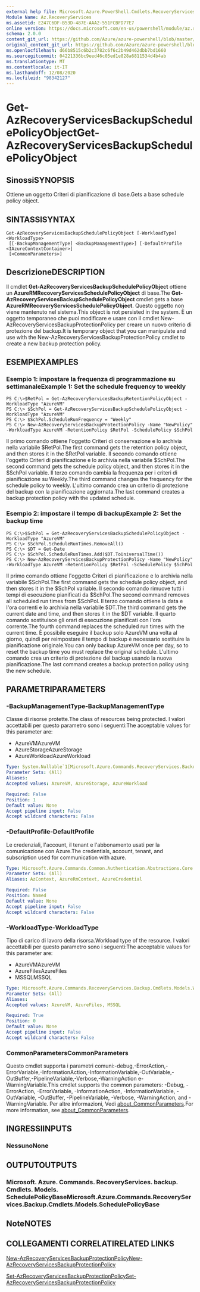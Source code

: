 ```yaml
---
external help file: Microsoft.Azure.PowerShell.Cmdlets.RecoveryServices.Backup.dll-Help.xml
Module Name: Az.RecoveryServices
ms.assetid: E247C6DF-B53D-487E-AAA2-551FCBFD77E7
online version: https://docs.microsoft.com/en-us/powershell/module/az.recoveryservices/get-azrecoveryservicesbackupschedulepolicyobject
schema: 2.0.0
content_git_url: https://github.com/Azure/azure-powershell/blob/master/src/RecoveryServices/RecoveryServices/help/Get-AzRecoveryServicesBackupSchedulePolicyObject.md
original_content_git_url: https://github.com/Azure/azure-powershell/blob/master/src/RecoveryServices/RecoveryServices/help/Get-AzRecoveryServicesBackupSchedulePolicyObject.md
ms.openlocfilehash: d66b8515c6b2c3782c6f6c2b49d462dbb7bd1660
ms.sourcegitcommit: 04221336bc9eed46c05ed1e828a6811534d4b4ab
ms.translationtype: MT
ms.contentlocale: it-IT
ms.lasthandoff: 12/08/2020
ms.locfileid: "98342127"
---
```

# <span data-ttu-id="f5ac5-101">Get-AzRecoveryServicesBackupSchedulePolicyObject</span><span class="sxs-lookup"><span data-stu-id="f5ac5-101">Get-AzRecoveryServicesBackupSchedulePolicyObject</span></span>

## <span data-ttu-id="f5ac5-102">Sinossi</span><span class="sxs-lookup"><span data-stu-id="f5ac5-102">SYNOPSIS</span></span>
<span data-ttu-id="f5ac5-103">Ottiene un oggetto Criteri di pianificazione di base.</span><span class="sxs-lookup"><span data-stu-id="f5ac5-103">Gets a base schedule policy object.</span></span>

## <span data-ttu-id="f5ac5-104">SINTASSI</span><span class="sxs-lookup"><span data-stu-id="f5ac5-104">SYNTAX</span></span>

```
Get-AzRecoveryServicesBackupSchedulePolicyObject [-WorkloadType] <WorkloadType>
 [[-BackupManagementType] <BackupManagementType>] [-DefaultProfile <IAzureContextContainer>]
 [<CommonParameters>]
```

## <span data-ttu-id="f5ac5-105">Descrizione</span><span class="sxs-lookup"><span data-stu-id="f5ac5-105">DESCRIPTION</span></span>
<span data-ttu-id="f5ac5-106">Il cmdlet **Get-AzRecoveryServicesBackupSchedulePolicyObject** ottiene un **AzureRMRecoveryServicesSchedulePolicyObject** di base.</span><span class="sxs-lookup"><span data-stu-id="f5ac5-106">The **Get-AzRecoveryServicesBackupSchedulePolicyObject** cmdlet gets a base **AzureRMRecoveryServicesSchedulePolicyObject**.</span></span>
<span data-ttu-id="f5ac5-107">Questo oggetto non viene mantenuto nel sistema.</span><span class="sxs-lookup"><span data-stu-id="f5ac5-107">This object is not persisted in the system.</span></span>
<span data-ttu-id="f5ac5-108">È un oggetto temporaneo che puoi modificare e usare con il cmdlet New-AzRecoveryServicesBackupProtectionPolicy per creare un nuovo criterio di protezione del backup.</span><span class="sxs-lookup"><span data-stu-id="f5ac5-108">It is temporary object that you can manipulate and use with the New-AzRecoveryServicesBackupProtectionPolicy cmdlet to create a new backup protection policy.</span></span>

## <span data-ttu-id="f5ac5-109">ESEMPI</span><span class="sxs-lookup"><span data-stu-id="f5ac5-109">EXAMPLES</span></span>

### <span data-ttu-id="f5ac5-110">Esempio 1: impostare la frequenza di programmazione su settimanale</span><span class="sxs-lookup"><span data-stu-id="f5ac5-110">Example 1: Set the schedule frequency to weekly</span></span>
```
PS C:\>$RetPol = Get-AzRecoveryServicesBackupRetentionPolicyObject -WorkloadType "AzureVM" 
PS C:\> $SchPol = Get-AzRecoveryServicesBackupSchedulePolicyObject -WorkloadType "AzureVM" 
PS C:\> $SchPol.ScheduleRunFrequency = "Weekly"
PS C:\> New-AzRecoveryServicesBackupProtectionPolicy -Name "NewPolicy" -WorkloadType AzureVM -RetentionPolicy $RetPol -SchedulePolicy $SchPol
```

<span data-ttu-id="f5ac5-111">Il primo comando ottiene l'oggetto Criteri di conservazione e lo archivia nella variabile $RetPol.</span><span class="sxs-lookup"><span data-stu-id="f5ac5-111">The first command gets the retention policy object, and then stores it in the $RetPol variable.</span></span>
<span data-ttu-id="f5ac5-112">Il secondo comando ottiene l'oggetto Criteri di pianificazione e lo archivia nella variabile $SchPol.</span><span class="sxs-lookup"><span data-stu-id="f5ac5-112">The second command gets the schedule policy object, and then stores it in the $SchPol variable.</span></span>
<span data-ttu-id="f5ac5-113">Il terzo comando cambia la frequenza per i criteri di pianificazione su Weekly.</span><span class="sxs-lookup"><span data-stu-id="f5ac5-113">The third command changes the frequency for the schedule policy to weekly.</span></span>
<span data-ttu-id="f5ac5-114">L'ultimo comando crea un criterio di protezione del backup con la pianificazione aggiornata.</span><span class="sxs-lookup"><span data-stu-id="f5ac5-114">The last command creates a backup protection policy with the updated schedule.</span></span>

### <span data-ttu-id="f5ac5-115">Esempio 2: impostare il tempo di backup</span><span class="sxs-lookup"><span data-stu-id="f5ac5-115">Example 2: Set the backup time</span></span>
```
PS C:\>$SchPol = Get-AzRecoveryServicesBackupSchedulePolicyObject -WorkloadType "AzureVM" 
PS C:\> $SchPol.ScheduleRunTimes.RemoveAll()
PS C:\> $DT = Get-Date
PS C:\> $SchPol.ScheduleRunTimes.Add($DT.ToUniversalTime())
PS C:\> New-AzRecoveryServicesBackupProtectionPolicy -Name "NewPolicy" -WorkloadType AzureVM -RetentionPolicy $RetPol -SchedulePolicy $SchPol
```

<span data-ttu-id="f5ac5-116">Il primo comando ottiene l'oggetto Criteri di pianificazione e lo archivia nella variabile $SchPol.</span><span class="sxs-lookup"><span data-stu-id="f5ac5-116">The first command gets the schedule policy object, and then stores it in the $SchPol variable.</span></span>
<span data-ttu-id="f5ac5-117">Il secondo comando rimuove tutti i tempi di esecuzione pianificati da $SchPol.</span><span class="sxs-lookup"><span data-stu-id="f5ac5-117">The second command removes all scheduled run times from $SchPol.</span></span>
<span data-ttu-id="f5ac5-118">Il terzo comando ottiene la data e l'ora correnti e lo archivia nella variabile $DT.</span><span class="sxs-lookup"><span data-stu-id="f5ac5-118">The third command gets the current date and time, and then stores it in the $DT variable.</span></span>
<span data-ttu-id="f5ac5-119">Il quarto comando sostituisce gli orari di esecuzione pianificati con l'ora corrente.</span><span class="sxs-lookup"><span data-stu-id="f5ac5-119">The fourth command replaces the scheduled run times with the current time.</span></span>
<span data-ttu-id="f5ac5-120">È possibile eseguire il backup solo AzureVM una volta al giorno, quindi per reimpostare il tempo di backup è necessario sostituire la pianificazione originale.</span><span class="sxs-lookup"><span data-stu-id="f5ac5-120">You can only backup AzureVM once per day, so to reset the backup time you must replace the original schedule.</span></span>
<span data-ttu-id="f5ac5-121">L'ultimo comando crea un criterio di protezione del backup usando la nuova pianificazione.</span><span class="sxs-lookup"><span data-stu-id="f5ac5-121">The last command creates a backup protection policy using the new schedule.</span></span>

## <span data-ttu-id="f5ac5-122">PARAMETRI</span><span class="sxs-lookup"><span data-stu-id="f5ac5-122">PARAMETERS</span></span>

### <span data-ttu-id="f5ac5-123">-BackupManagementType</span><span class="sxs-lookup"><span data-stu-id="f5ac5-123">-BackupManagementType</span></span>
<span data-ttu-id="f5ac5-124">Classe di risorse protette.</span><span class="sxs-lookup"><span data-stu-id="f5ac5-124">The class of resources being protected.</span></span> <span data-ttu-id="f5ac5-125">I valori accettabili per questo parametro sono i seguenti:</span><span class="sxs-lookup"><span data-stu-id="f5ac5-125">The acceptable values for this parameter are:</span></span>
- <span data-ttu-id="f5ac5-126">AzureVM</span><span class="sxs-lookup"><span data-stu-id="f5ac5-126">AzureVM</span></span> 
- <span data-ttu-id="f5ac5-127">AzureStorage</span><span class="sxs-lookup"><span data-stu-id="f5ac5-127">AzureStorage</span></span>
- <span data-ttu-id="f5ac5-128">AzureWorkload</span><span class="sxs-lookup"><span data-stu-id="f5ac5-128">AzureWorkload</span></span>

```yaml
Type: System.Nullable`1[Microsoft.Azure.Commands.RecoveryServices.Backup.Cmdlets.Models.BackupManagementType]
Parameter Sets: (All)
Aliases:
Accepted values: AzureVM, AzureStorage, AzureWorkload

Required: False
Position: 1
Default value: None
Accept pipeline input: False
Accept wildcard characters: False
```

### <span data-ttu-id="f5ac5-129">-DefaultProfile</span><span class="sxs-lookup"><span data-stu-id="f5ac5-129">-DefaultProfile</span></span>
<span data-ttu-id="f5ac5-130">Le credenziali, l'account, il tenant e l'abbonamento usati per la comunicazione con Azure.</span><span class="sxs-lookup"><span data-stu-id="f5ac5-130">The credentials, account, tenant, and subscription used for communication with azure.</span></span>

```yaml
Type: Microsoft.Azure.Commands.Common.Authentication.Abstractions.Core.IAzureContextContainer
Parameter Sets: (All)
Aliases: AzContext, AzureRmContext, AzureCredential

Required: False
Position: Named
Default value: None
Accept pipeline input: False
Accept wildcard characters: False
```

### <span data-ttu-id="f5ac5-131">-WorkloadType</span><span class="sxs-lookup"><span data-stu-id="f5ac5-131">-WorkloadType</span></span>
<span data-ttu-id="f5ac5-132">Tipo di carico di lavoro della risorsa.</span><span class="sxs-lookup"><span data-stu-id="f5ac5-132">Workload type of the resource.</span></span> <span data-ttu-id="f5ac5-133">I valori accettabili per questo parametro sono i seguenti:</span><span class="sxs-lookup"><span data-stu-id="f5ac5-133">The acceptable values for this parameter are:</span></span>
- <span data-ttu-id="f5ac5-134">AzureVM</span><span class="sxs-lookup"><span data-stu-id="f5ac5-134">AzureVM</span></span> 
- <span data-ttu-id="f5ac5-135">AzureFiles</span><span class="sxs-lookup"><span data-stu-id="f5ac5-135">AzureFiles</span></span>
- <span data-ttu-id="f5ac5-136">MSSQL</span><span class="sxs-lookup"><span data-stu-id="f5ac5-136">MSSQL</span></span>


```yaml
Type: Microsoft.Azure.Commands.RecoveryServices.Backup.Cmdlets.Models.WorkloadType
Parameter Sets: (All)
Aliases:
Accepted values: AzureVM, AzureFiles, MSSQL

Required: True
Position: 0
Default value: None
Accept pipeline input: False
Accept wildcard characters: False
```

### <span data-ttu-id="f5ac5-137">CommonParameters</span><span class="sxs-lookup"><span data-stu-id="f5ac5-137">CommonParameters</span></span>
<span data-ttu-id="f5ac5-138">Questo cmdlet supporta i parametri comuni:-debug,-ErrorAction,-ErrorVariable,-InformationAction,-InformationVariable,-OutVariable,-OutBuffer,-PipelineVariable,-Verbose,-WarningAction e-WarningVariable.</span><span class="sxs-lookup"><span data-stu-id="f5ac5-138">This cmdlet supports the common parameters: -Debug, -ErrorAction, -ErrorVariable, -InformationAction, -InformationVariable, -OutVariable, -OutBuffer, -PipelineVariable, -Verbose, -WarningAction, and -WarningVariable.</span></span> <span data-ttu-id="f5ac5-139">Per altre informazioni, Vedi [about_CommonParameters](http://go.microsoft.com/fwlink/?LinkID=113216).</span><span class="sxs-lookup"><span data-stu-id="f5ac5-139">For more information, see [about_CommonParameters](http://go.microsoft.com/fwlink/?LinkID=113216).</span></span>

## <span data-ttu-id="f5ac5-140">INGRESSI</span><span class="sxs-lookup"><span data-stu-id="f5ac5-140">INPUTS</span></span>

### <span data-ttu-id="f5ac5-141">Nessuno</span><span class="sxs-lookup"><span data-stu-id="f5ac5-141">None</span></span>

## <span data-ttu-id="f5ac5-142">OUTPUT</span><span class="sxs-lookup"><span data-stu-id="f5ac5-142">OUTPUTS</span></span>

### <span data-ttu-id="f5ac5-143">Microsoft. Azure. Commands. RecoveryServices. backup. Cmdlets. Models. SchedulePolicyBase</span><span class="sxs-lookup"><span data-stu-id="f5ac5-143">Microsoft.Azure.Commands.RecoveryServices.Backup.Cmdlets.Models.SchedulePolicyBase</span></span>

## <span data-ttu-id="f5ac5-144">Note</span><span class="sxs-lookup"><span data-stu-id="f5ac5-144">NOTES</span></span>

## <span data-ttu-id="f5ac5-145">COLLEGAMENTI CORRELATI</span><span class="sxs-lookup"><span data-stu-id="f5ac5-145">RELATED LINKS</span></span>

[<span data-ttu-id="f5ac5-146">New-AzRecoveryServicesBackupProtectionPolicy</span><span class="sxs-lookup"><span data-stu-id="f5ac5-146">New-AzRecoveryServicesBackupProtectionPolicy</span></span>](./New-AzRecoveryServicesBackupProtectionPolicy.md)

[<span data-ttu-id="f5ac5-147">Set-AzRecoveryServicesBackupProtectionPolicy</span><span class="sxs-lookup"><span data-stu-id="f5ac5-147">Set-AzRecoveryServicesBackupProtectionPolicy</span></span>](./Set-AzRecoveryServicesBackupProtectionPolicy.md)


